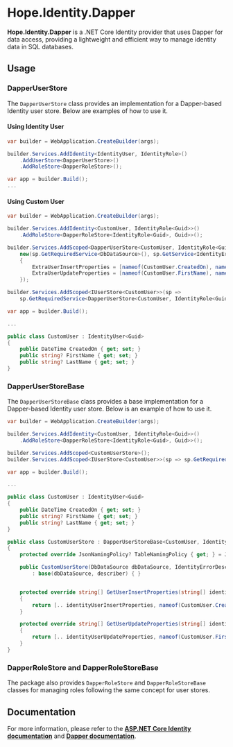 # Hope.Identity.Dapper

**Hope.Identity.Dapper** is a .NET Core Identity provider that uses Dapper for data access, providing a lightweight and efficient way to manage identity data in SQL databases.


## Usage

### DapperUserStore

The `DapperUserStore` class provides an implementation for a Dapper-based Identity user store. Below are examples of how to use it.

#### Using Identity User

```csharp
var builder = WebApplication.CreateBuilder(args);

builder.Services.AddIdentity<IdentityUser, IdentityRole>()
    .AddUserStore<DapperUserStore>()
    .AddRoleStore<DapperRoleStore>();

var app = builder.Build();
...
```

#### Using Custom User

```csharp
var builder = WebApplication.CreateBuilder(args);

builder.Services.AddIdentity<CustomUser, IdentityRole<Guid>>()
    .AddRoleStore<DapperRoleStore<IdentityRole<Guid>, Guid>>();

builder.Services.AddScoped<DapperUserStore<CustomUser, IdentityRole<Guid>, Guid>>(sp =>
    new(sp.GetRequiredService<DbDataSource>(), sp.GetService<IdentityErrorDescriber>(), JsonNamingPolicy.SnakeCaseLower)
    {
        ExtraUserInsertProperties = [nameof(CustomUser.CreatedOn), nameof(CustomUser.FirstName), nameof(CustomUser.LastName)],
        ExtraUserUpdateProperties = [nameof(CustomUser.FirstName), nameof(CustomUser.LastName)]
    });

builder.Services.AddScoped<IUserStore<CustomUser>>(sp =>
    sp.GetRequiredService<DapperUserStore<CustomUser, IdentityRole<Guid>, Guid>>());

var app = builder.Build();

...

public class CustomUser : IdentityUser<Guid>
{
    public DateTime CreatedOn { get; set; }
    public string? FirstName { get; set; }
    public string? LastName { get; set; }
}
```

### DapperUserStoreBase

The `DapperUserStoreBase` class provides a base implementation for a Dapper-based Identity user store. Below is an example of how to use it.

```csharp
var builder = WebApplication.CreateBuilder(args);

builder.Services.AddIdentity<CustomUser, IdentityRole<Guid>>()
    .AddRoleStore<DapperRoleStore<IdentityRole<Guid>, Guid>>();

builder.Services.AddScoped<CustomUserStore>();
builder.Services.AddScoped<IUserStore<CustomUser>>(sp => sp.GetRequiredService<CustomUserStore>());

var app = builder.Build();

...

public class CustomUser : IdentityUser<Guid>
{
    public DateTime CreatedOn { get; set; }
    public string? FirstName { get; set; }
    public string? LastName { get; set; }
}

public class CustomUserStore : DapperUserStoreBase<CustomUser, IdentityRole<Guid>, Guid>
{
    protected override JsonNamingPolicy? TableNamingPolicy { get; } = JsonNamingPolicy.SnakeCaseLower;

    public CustomUserStore(DbDataSource dbDataSource, IdentityErrorDescriber? describer)
        : base(dbDataSource, describer) { }


    protected override string[] GetUserInsertProperties(string[] identityUserInsertProperties)
    {
        return [.. identityUserInsertProperties, nameof(CustomUser.CreatedOn), nameof(CustomUser.FirstName), nameof(CustomUser.LastName)];
    }

    protected override string[] GetUserUpdateProperties(string[] identityUserUpdateProperties)
    {
        return [.. identityUserUpdateProperties, nameof(CustomUser.FirstName), nameof(CustomUser.LastName)];
    }
}
```


### DapperRoleStore and DapperRoleStoreBase

The package also provides `DapperRoleStore` and `DapperRoleStoreBase` classes for managing roles following the same concept for user stores.


## Documentation

For more information, please refer to the **[ASP.NET Core Identity documentation](https://learn.microsoft.com/en-us/aspnet/core/security/authentication/identity)** and **[Dapper documentation](https://github.com/DapperLib/Dapper)**.